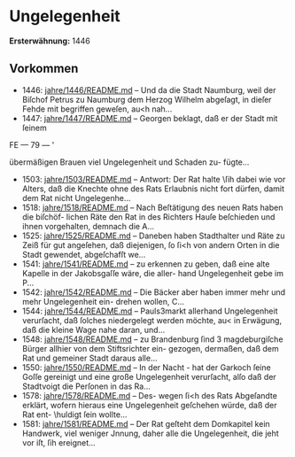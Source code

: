 # Ungelegenheit

**Ersterwähnung:** 1446

## Vorkommen
- 1446: [jahre/1446/README.md](../jahre/1446/README.md) – Und da die Stadt Naumburg, weil der Biſchof
Petrus zu Naumburg dem Herzog Wilhelm abgeſagt, in
dieſer Fehde mit begriffen geweſen, au<h nah...
- 1447: [jahre/1447/README.md](../jahre/1447/README.md) – Georgen beklagt, daß er der Stadt mit ſeinem


FE
— 79 — '

übermäßigen Brauen viel Ungelegenheit und Schaden zu-
fügte...
- 1503: [jahre/1503/README.md](../jahre/1503/README.md) – Antwort:
Der Rat halte \ſih dabei wie vor Alters, daß die Knechte
ohne des Rats Erlaubnis nicht fort dürfen, damit dem
Rat nicht Ungelegenhe...
- 1518: [jahre/1518/README.md](../jahre/1518/README.md) – Nach Beſtätigung des neuen Rats haben die biſchöf-
lichen Räte den Rat in des Richters Hauſe beſchieden und
ihnen vorgehalten, demnach die A...
- 1525: [jahre/1525/README.md](../jahre/1525/README.md) – Daneben haben Stadthalter und Räte zu Zeiß für gut
angeſehen, daß diejenigen, ſo ſi<h von andern Orten in
die Stadt gewendet, abgeſchafſt we...
- 1541: [jahre/1541/README.md](../jahre/1541/README.md) – zu erkennen zu geben,
daß eine alte Kapelle in der Jakobsgaſſe wäre, die aller-
hand Ungelegenheit gebe im P...
- 1542: [jahre/1542/README.md](../jahre/1542/README.md) – Die Bäcker
aber haben immer mehr und mehr Ungelegenheit ein-
drehen wollen, C...
- 1544: [jahre/1544/README.md](../jahre/1544/README.md) – Pauls3markt allerhand
Ungelegenheit verurſacht, daß ſolches niedergelegt werden
möchte, au< in Erwägung, daß die kleine Wage nahe
daran, und...
- 1548: [jahre/1548/README.md](../jahre/1548/README.md) – zu Brandenburg ſind 3
magdeburgiſche Bürger allhier von dem Stiftsrichter ein-
gezogen, dermaßen, daß dem Rat und gemeiner Stadt
daraus alle...
- 1550: [jahre/1550/README.md](../jahre/1550/README.md) – In der Nacht - hat der Garkoch ſeine Goſſe gereinigt
und eine große Ungelegenheit verurſacht, alſo daß der
Stadtvoigt die Perſonen in das Ra...
- 1578: [jahre/1578/README.md](../jahre/1578/README.md) – Des-
wegen ſi<h des Rats Abgeſandte erklärt, wofern hieraus
eine Ungelegenheit geſchehen würde, daß der Rat ent-
\huldigt ſein wollte...
- 1581: [jahre/1581/README.md](../jahre/1581/README.md) – Der Rat geſteht dem Domkapitel kein Handwerk, viel
weniger Jnnung, daher alle die Ungelegenheit, die jeht
vor iſt, ſih ereignet...
